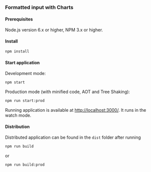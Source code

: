 ### Formatted input with Charts

#### Prerequisites

Node.js version 6.x or higher, NPM 3.x or higher.

#### Install

```sh
npm install
```

#### Start application

Development mode:

```sh
npm start
```

Production mode (with minified code, AOT and Tree Shaking):

```sh
npm run start:prod
```

Running application is available at [http://localhost:3000/](http://localhost:3000/). It runs in the watch mode.

#### Distribution

Distributed application can be found in the `dist` folder after running

```sh
npm run build
```

or

```sh
npm run build:prod
```